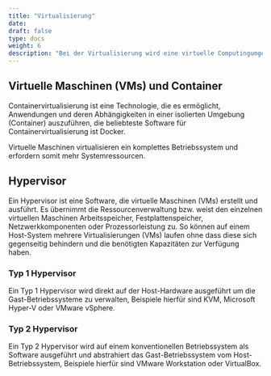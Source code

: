 ```yaml
---
title: "Virtualisierung"
date:
draft: false
type: docs
weight: 6
description: "Bei der Virtualisierung wird eine virtuelle Computingumgebung bereitgestellt statt einer physischen Umgebung."
---
```


## Virtuelle Maschinen (VMs) und Container
Containervirtualisierung ist eine Technologie, die es ermöglicht, Anwendungen und deren Abhängigkeiten in einer isolierten Umgebung (Container) auszuführen, die beliebteste Software für Containervirtualisierung ist Docker.

Virtuelle Maschinen virtualisieren ein komplettes Betriebssystem und erfordern somit mehr Systemressourcen.

## Hypervisor
Ein Hypervisor ist eine Software, die virtuelle Maschinen (VMs) erstellt und ausführt. Es übernimmt die Ressourcenverwaltung bzw. weist den einzelnen virtuellen Maschinen Arbeitsspeicher, Festplattenspeicher, Netzwerkkomponenten oder Prozessorleistung zu. So können auf einem Host-System mehrere Virtualisierungen (VMs) laufen ohne dass diese sich gegenseitig behindern und die benötigten Kapazitäten zur Verfügung haben.

### Typ 1 Hypervisor
Ein Typ 1 Hypervisor wird direkt auf der Host-Hardware ausgeführt um die Gast-Betriebssysteme zu verwalten, Beispiele hierfür sind KVM, Microsoft Hyper-V oder VMware vSphere.

### Typ 2 Hypervisor
Ein Typ 2 Hypervisor wird auf einem konventionellen Betriebssystem als Software ausgeführt und abstrahiert das Gast-Betriebssystem vom Host-Betriebssystem, Beispiele hierfür sind VMware Workstation oder VirtualBox.
